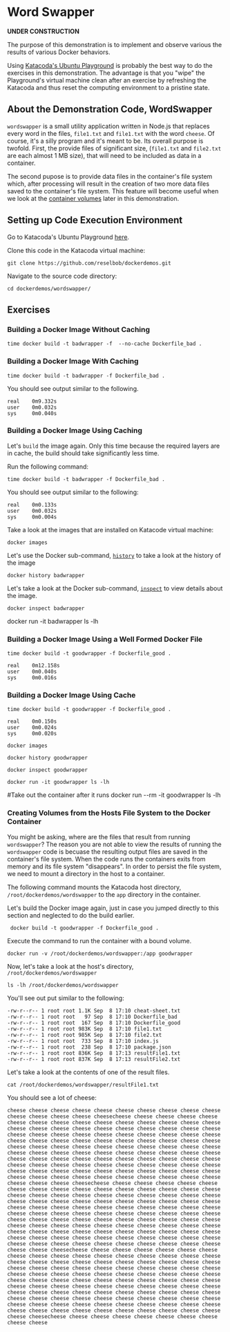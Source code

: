 # Word Swapper

**UNDER CONSTRUCTION**

The purpose of this demonstration is to implement and observe various
the results of various Docker behaviors.

Using [Katacoda's Ubuntu Playground](https://katacoda.com/courses/ubuntu/playground)
is probably the best way to do the exercises in this demonstration.
The advantage is that you "wipe" the Playground's virtual machine
clean after an exercise by refreshing the Katacoda and thus reset the computing environment
to a pristine state.

## About the Demonstration Code, WordSwapper

`wordswapper` is a small utility application written in Node.js that replaces every word in the files,
`file1.txt` and `file1.txt` with the word `cheese`. Of course, it's a silly program and it's meant to
be. Its overall purpose is twofold. First, the provide files of significant size, (`file1.txt` and `file2.txt`
are each almost 1 MB size), that will need to be included as data in a container.

The second pupose is to provide data files in the container's file system which, after processing will result
in the creation of two more data files saved to the container's file system. This feature will become
useful when we look at the [container volumes](https://docs.docker.com/storage/volumes/)
later in this demonstration.

## Setting up Code Execution Environment

Go to Katacoda's Ubuntu Playground [here](https://katacoda.com/courses/ubuntu/playground).

Clone this code in the Katacoda virtual machine:

`git clone https://github.com/reselbob/dockerdemos.git`

Navigate to the source code directory:

`cd dockerdemos/wordswapper/`

## Exercises

### Building a Docker Image Without Caching

`time docker build -t badwrapper -f  --no-cache Dockerfile_bad .`

### Building a Docker Image With Caching

`time docker build -t badwrapper -f Dockerfile_bad .`

You should see output similar to the following.

```text
real    0m9.332s
user    0m0.032s
sys     0m0.040s
```


### Building a Docker Image Using Caching

Let's `build` the image again. Only this time because the required layers are in cache, the build should
take significantly less time.

Run the following command:

`time docker build -t badwrapper -f Dockerfile_bad .`

You should see output similar to the following:

```text
real    0m0.133s
user    0m0.032s
sys     0m0.004s
```

Take a look at the images that are installed on Katacode virtual machine:

`docker images`

Let's use the Docker sub-command, [`history`](https://docs.docker.com/engine/reference/commandline/history/) to take a look at the history of the image

`docker history badwrapper`

Let's take a look at the Docker sub-command, [`inspect`](https://docs.docker.com/engine/reference/commandline/inspect/)
to view details about the image.

`docker inspect badwrapper`

docker run -it badwrapper ls -lh

### Building a Docker Image Using a Well Formed Docker File

`time docker build -t goodwrapper -f Dockerfile_good .`

```text
real    0m12.158s
user    0m0.040s
sys     0m0.016s

```


### Building a Docker Image Using Cache

`time docker build -t goodwrapper -f Dockerfile_good .`

```text
real    0m0.150s
user    0m0.024s
sys     0m0.020s
```


`docker images`

`docker history goodwrapper`

`docker inspect goodwrapper`

`docker run -it goodwrapper ls -lh`

#Take out the container after it runs
docker run --rm -it goodwrapper ls -lh

### Creating Volumes from the Hosts File System to the Docker Container

You might be asking, where are the files that result from running `wordswapper`? The reason you are not able to view the results
of running the `wordswapper` code is becuase the resulting output files are saved in the container's file
system. When the code runs the containers exits from memory and its file system "disappears". In order
to persist the file system, we need to mount a directory in the host to a container.

The following command mounts the Katacoda host directory, `/root/dockerdemos/wordswapper` to the `app`
directory in the container. 

Let's build the Docker image again, just in case you jumped directly to this section
and neglected to do the build earlier.

` docker build -t goodwrapper -f Dockerfile_good .`

Execute the command to run the container with a bound volume.

`docker run -v /root/dockerdemos/wordswapper:/app goodwrapper`

Now, let's take a look at the host's directory, `/root/dockerdemos/wordswapper`

`ls -lh /root/dockerdemos/wordswapper`

You'll see out put similar to the following:

```text
-rw-r--r-- 1 root root 1.1K Sep  8 17:10 cheat-sheet.txt
-rw-r--r-- 1 root root   97 Sep  8 17:10 Dockerfile_bad
-rw-r--r-- 1 root root  167 Sep  8 17:10 Dockerfile_good
-rw-r--r-- 1 root root 983K Sep  8 17:10 file1.txt
-rw-r--r-- 1 root root 985K Sep  8 17:10 file2.txt
-rw-r--r-- 1 root root  733 Sep  8 17:10 index.js
-rw-r--r-- 1 root root  238 Sep  8 17:10 package.json
-rw-r--r-- 1 root root 836K Sep  8 17:13 resultFile1.txt
-rw-r--r-- 1 root root 837K Sep  8 17:13 resultFile2.txt
```

Let's take a look at the contents of one of the result files.

`cat /root/dockerdemos/wordswapper/resultFile1.txt`

You should see a lot of cheese:

`cheese cheese cheese cheese cheese cheese cheese cheese cheese cheese cheese cheese cheese cheese cheesecheese cheese cheese cheese cheese cheese cheese cheese cheese cheese cheese cheese cheese cheese cheese cheese cheese cheese cheese cheese cheese cheese cheese cheese cheese cheese cheese cheese cheese cheese cheese cheese cheese cheese cheese cheese cheese cheese cheese cheese cheese cheese cheese cheese cheese cheese cheese cheese cheese cheese cheese cheese cheese cheese cheese cheese cheese cheese cheese cheese cheese cheese cheese cheese cheese cheese cheese cheese cheese cheese cheese cheese cheese cheese cheese cheese cheese cheese cheese cheese cheese cheese cheese cheese cheese cheese cheese cheese cheese cheese cheese cheese cheese cheese cheese cheese cheese cheese cheese cheese cheese cheese cheese cheese cheese cheese cheese cheese cheesecheese cheese cheese cheese cheese cheese cheese cheese cheese cheese cheese cheese cheese cheese cheese cheese cheese cheese cheese cheese cheese cheese cheese cheese cheese cheese cheese cheese cheese cheese cheese cheese cheese cheese cheese cheese cheese cheese cheese cheese cheese cheese cheese cheese cheese cheese cheese cheese cheese cheese cheese cheese cheese cheese cheese cheese cheese cheese cheese cheese cheese cheese cheese cheese cheese cheese cheese cheese cheese cheese cheese cheese cheese cheese cheese cheese cheese cheese cheese cheese cheese cheese cheese cheese cheese cheese cheese cheese cheese cheese cheese cheese cheese cheese cheese cheese cheese cheese cheese cheese cheese cheese cheese cheese cheese cheese cheese cheese cheesecheese cheese cheese cheese cheese cheese cheese cheese cheese cheese cheese cheese cheese cheese cheese cheese cheese cheese cheese cheese cheese cheese cheese cheese cheese cheese cheese cheese cheese cheese cheese cheese cheese cheese cheese cheese cheese cheese cheese cheese cheese cheese cheese cheese cheese cheese cheese cheese cheese cheese cheese cheese cheese cheese cheese cheese cheese cheese cheese cheese cheese cheese cheese cheese cheese cheese cheese cheese cheese cheese cheese cheese cheese cheese cheese cheese cheese cheese cheese cheese cheese cheese cheese cheese cheese cheese cheese cheese cheese cheese cheese cheese cheese cheese cheese cheese cheese cheese cheese cheese cheese cheese cheese cheese cheese cheese cheese cheese cheesecheese cheese cheese cheese cheese cheese cheese cheese cheese cheese`

